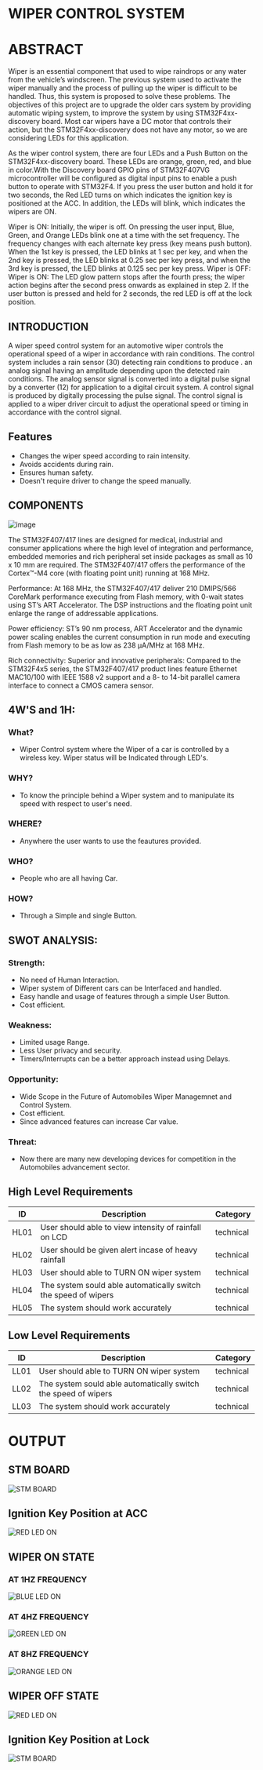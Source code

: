# WIPER CONTROL SYSTEM
# ABSTRACT

Wiper is an essential component that used to wipe raindrops or any water from the vehicle’s windscreen.
The previous system
used to activate the wiper manually and the process of pulling up the wiper is difficult to be handled. Thus, this system is
proposed to solve these problems. The objectives of this project are to upgrade the older cars system by providing automatic
wiping system, to improve the system by using STM32F4xx-discovery board. Most car wipers have a DC motor that controls their action, but the STM32F4xx-discovery does not have any motor, so we are considering LEDs for this application.

As the wiper control system, there are four LEDs and a Push Button on the STM32F4xx-discovery board. These LEDs are orange, green, red, and blue in color.With the Discovery board GPIO pins of STM32F407VG microcontroller will be configured as digital input pins to enable a push button to operate with STM32F4. If you press the user button and hold it for two seconds, the Red LED turns on which indicates the ignition key is positioned at the ACC. In addition, the LEDs will blink, which indicates the wipers are ON.

Wiper is ON: Initially, the wiper is off. On pressing the user input, Blue, Green, and Orange LEDs blink one at a time with the set frequency. The frequency changes with each alternate key press (key means push button). When the 1st key is pressed, the LED blinks at 1 sec per key, and when the 2nd key is pressed, the LED blinks at 0.25 sec per key press, and when the 3rd key is pressed, the LED blinks at 0.125 sec per key press. Wiper is OFF: Wiper is ON: The LED glow pattern stops after the fourth press; the wiper action begins after the second press onwards as explained in step 2. If the user button is pressed and held for 2 seconds, the red LED is off at the lock position.

## INTRODUCTION

A wiper speed control system for an automotive wiper controls the operational speed of a wiper in accordance with rain conditions. The control system includes a rain sensor (30) detecting rain conditions to produce . an analog signal having an amplitude depending upon the detected rain conditions. The analog sensor signal is converted into a digital pulse signal by a converter (12) for application to a digital circuit system. A control signal is produced by digitally processing the pulse signal. The control signal is applied to a wiper driver circuit to adjust the operational speed or timing in accordance with the control signal.

## Features

* Changes the wiper speed according to rain intensity.
* Avoids accidents during rain.
* Ensures human safety.
* Doesn't require driver to change the speed manually.

## COMPONENTS
![image](https://user-images.githubusercontent.com/68106099/168474350-ed272c84-3381-48d2-8be5-d27e08c5033f.png)

The STM32F407/417 lines are designed for medical, industrial and consumer applications where the high level of integration and performance, embedded memories and rich peripheral set inside packages as small as 10 x 10 mm are required.
The STM32F407/417 offers the performance of the Cortex™-M4 core (with floating point unit) running at 168 MHz.

Performance: At 168 MHz, the STM32F407/417 deliver 210 DMIPS/566 CoreMark performance executing from Flash memory, with 0-wait states using ST’s ART Accelerator. The DSP instructions and the floating point unit enlarge the range of addressable applications.

Power efficiency: ST’s 90 nm process, ART Accelerator and the dynamic power scaling enables the current consumption in run mode and executing from Flash memory to be as low as 238 µA/MHz at 168 MHz.

Rich connectivity: Superior and innovative peripherals: Compared to the STM32F4x5 series, the STM32F407/417 product lines feature Ethernet MAC10/100 with IEEE 1588 v2 support and a 8- to 14-bit parallel camera interface to connect a CMOS camera sensor.

## 4W'S and 1H:
### What?
* Wiper Control system where the Wiper of a car is controlled by a wireless key. Wiper status will be Indicated through LED's.
### WHY?
* To know the principle behind a Wiper system and to manipulate its speed with respect to user's need. 
### WHERE?
* Anywhere the user wants to use the feautures provided.
### WHO?
*  People who are all having Car.
### HOW?
* Through a Simple and single Button.

## SWOT ANALYSIS:
### Strength:
- No need of Human Interaction.
- Wiper system of Different cars can be Interfaced and handled.
- Easy handle and usage of features through a simple User Button.
- Cost efficient.
### Weakness:
- Limited usage Range.
- Less User privacy and security.
- Timers/Interrupts can be a better approach instead using Delays.
### Opportunity:
- Wide Scope in the Future of Automobiles Wiper Managemnet and Control System.
- Cost efficient.
- Since advanced features can increase Car value.
### Threat:
- Now there are many new developing devices for competition in the Automobiles advancement sector.

## High Level Requirements
| ID | Description | Category | 
| ----- | ----- | ------- | 
|HL01|User should able to view intensity of rainfall on LCD|technical|  
|HL02|User should be given alert incase of heavy rainfall |technical|
|HL03|User should able to TURN ON wiper system |technical|  
|HL04|The system sould able automatically switch the speed of wipers |technical|
|HL05|The system should work accurately|technical|  


## Low Level Requirements 
| ID | Description | Category | 
| ----- | ----- | ------- | 
|LL01|User should able to TURN ON wiper system |technical|  
|LL02|The system sould able automatically switch the speed of wipers |technical|
|LL03|The system should work accurately|technical|  

# OUTPUT

## STM BOARD
![STM BOARD](https://user-images.githubusercontent.com/68106099/168479850-9fe80859-4dac-4ec3-9049-e0c0cc4159e7.png)

## Ignition Key Position at ACC
![RED LED ON](https://user-images.githubusercontent.com/68106099/168479890-1da5f8d4-d720-4da0-ad00-69c89687fba5.png)

## WIPER ON STATE
### AT 1HZ FREQUENCY
![BLUE LED ON](https://user-images.githubusercontent.com/68106099/168479970-4ff5ae87-16eb-434c-8e59-56ac691b0b83.png)

### AT 4HZ FREQUENCY
![GREEN LED ON](https://user-images.githubusercontent.com/68106099/168479980-c65b9824-e661-48e1-a5bd-2035146d7d37.png)

### AT 8HZ FREQUENCY
![ORANGE LED ON](https://user-images.githubusercontent.com/68106099/168479991-e1de74ac-940f-41c8-9ad9-b3624dd234a4.png)

## WIPER OFF STATE
![RED LED ON](https://user-images.githubusercontent.com/68106099/168480011-2d293bdf-7c48-46d0-b049-3cd124ababb8.png)

## Ignition Key Position at Lock
![STM BOARD](https://user-images.githubusercontent.com/68106099/168480042-438510d1-cbbc-4927-ac06-c02a77cd0964.png)

